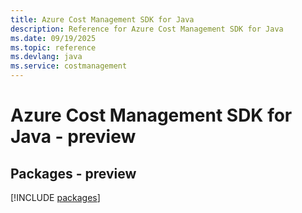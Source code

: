 ```yaml
---
title: Azure Cost Management SDK for Java
description: Reference for Azure Cost Management SDK for Java
ms.date: 09/19/2025
ms.topic: reference
ms.devlang: java
ms.service: costmanagement
---
```

# Azure Cost Management SDK for Java - preview
## Packages - preview
[!INCLUDE [packages](cost-management-index.md)]